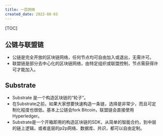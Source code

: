```yaml
---
title: 一层网络
created_date: 2022-08-03
---
```


[TOC]

## 公链与联盟链
- 公链是完全开放的区块链网络，任何节点均可自由加入或退出，无需许可。
- 联盟链是部分去中心化的区块链网络，由特定组织或联盟控制，节点需获得许可才能加入。

## Substrate
- Substrate 是一个构造区块链的“轮子”。
- 在Substrate之前，如果大家想要快速构造一条链，选择是非常少，而且可定制化程度也很低。基本上公链会fork Bitcoin，联盟链会直接使用Hyperledger。
- Substrate是一个开箱即用的构造区块链的SDK，从简单的智能合约，到中层的链上逻辑，或者底层的p2p网络、数据库、共识，都可以自由定制。